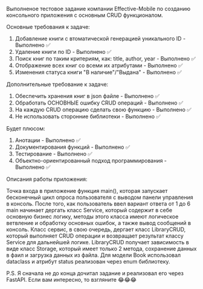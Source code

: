 Выполненое тестовое задание компании Effective-Mobile по созданию консольного приложения с основным CRUD функционалом.

Основные требования к задаче:
1) Добавление книги с втоматической генерацией уникального ID - Выполнено ✅
2) Удаление книги по ID - Выполнено ✅
3) Поиск книг по таким критериям, как: title, author, year - Выполнено ✅
4) Отображение всех книг со всеми их атрибутами - Выполнено ✅
5) Изменения статуса книги "В наличие"/"Выдана" - Выполнено ✅

Дополнительные требование к задаче:
1) Обеспечить хранения книг в json файле - Выполнено ✅
2) Обработать ОСНОВНЫЕ ошибку CRUD операций - Выполнено ✅
3) На каждую CRUD операцию сделать свою функцию - Выполнено ✅
4) Не использовать сторонние библиотеки - Выполнено ✅

Будет плюсом:
1) Анотации - Выполнено ✅
2) Документирования функций - Выполнено ✅
3) Тестирование - Выполнено ✅
4) Объектно-ориентированный подход программирования - Выполнено ✅


Описания работы приложения:

Точка входа в приложение функция main(), которая запускает бесконечный цикл опроса пользователя с выводом панели управления в консоль.
После того, как пользователь ввел вариант ответа от 1 до 6 main начинает дергать класс Service, который содержит в себе основную бизнес
логику, методы этого класса имеют логическое ветвление и обработку основных ошибок, а также вывод сообщений в консоль. Класс сервис, в
свою очередь, дергает класс LibraryCRUD, который выполняет СRUD операции и возвращает результат классу Service для дальнейшей логике.
LibraryCRUD получает зависимость в виде класс Storage, который имеет только 2 метода, сохранение данных в фаил и загрузка данных из файла.
Для модели Book использовал dataclass и атрибут status реализован через enum библиотеку.

P.S. Я сначала не до конца дочитал задание и реализовал его через FastAPI. Если вам интересно, то взгляните 😂😂😂




